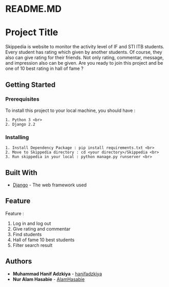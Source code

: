 # README.MD

# Project Title

Skippedia is website to monitor the activity level of IF and STI ITB students. Every student has rating which given by another students. Of course, they also can give rating for their friends. Not only rating, commentar, message, and impression also can be given. Are you ready to join this project and be one of 10 best rating in hall of fame ?

## Getting Started

### Prerequisites

To install this project to your local machine, you should have :

```
1. Python 3 <br>
2. Django 2.2
```

### Installing

```
1. Install Dependency Package : pip install requirements.txt <br>
2. Move to Skippedia directory : cd <your directory>/Skippedia <br>
3. Run skippedia in your local : python manage.py runserver <br>
```

## Built With

* [Django](https://docs.djangoproject.com/) - The web framework used

## Feature 

Feature : <br>
1. Log in and log out
2. Give rating and commentar
3. Find students
4. Hall of fame 10 best students
5. Filter search result

## Authors

* **Muhammad Hanif Adzkiya** - [hanifadzkiya](https://github.com/hanifadzkiya)
* **Nur Alam Hasabie** - [AlamHasabie](https://github.com/AlamHasabie)

